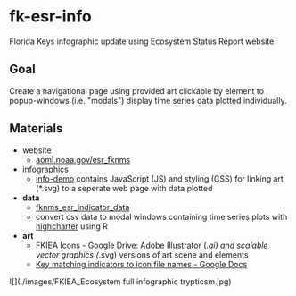 # fk-esr-info
Florida Keys infographic update using Ecosystem Status Report website

## Goal

Create a navigational page using provided art clickable by element to popup-windows (i.e. "modals") display time series data plotted individually.

## Materials

- website
  * [aoml.noaa.gov/esr_fknms](https://www.aoml.noaa.gov/esr_fknms)
- infographics
  * [info-demo](https://github.com/marinebon/info-demo) contains JavaScript (JS) and styling (CSS) for linking art (*.svg) to a seperate web page with data plotted
- **data**
  * [fknms_esr_indicator_data](https://github.com/marinebon/fk-esr-info/tree/main/data/fknms_esr_indicator_data)
  * convert csv data to modal windows containing time series plots with [highcharter](https://jkunst.com/highcharter/articles/highcharts.html) using R
- **art**
  * [FKIEA Icons - Google Drive](https://drive.google.com/drive/u/3/folders/14hT-XPPxkwZ8NgV9PfVZDbGR8dWS8Xnc): Adobe Illustrator (*.ai) and scalable vector graphics (*.svg) versions of art scene and elements
  * [Key matching indicators to icon file names - Google Docs](https://docs.google.com/document/d/1Um7RmjAa4BLdokMcWZhMf40JTDgbB5qOzWRJsvRGDuw/edit)

![](./images/FKIEA_Ecosystem full infographic trypticsm.jpg)

  
  

